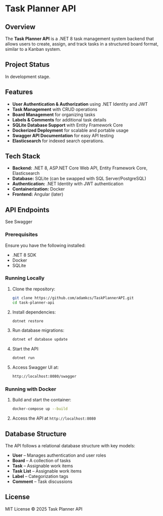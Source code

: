 ﻿# Task Planner API

## Overview
The **Task Planner API** is a .NET 8 task management system backend that allows users to create, assign, and track tasks in a structured board format, similar to a Kanban system.

## Project Status
In development stage.

## Features
- **User Authentication & Authorization** using .NET Identity and JWT
- **Task Management** with CRUD operations
- **Board Management** for organizing tasks
- **Labels & Comments** for additional task details
- **SQLite Database Support** with Entity Framework Core
- **Dockerized Deployment** for scalable and portable usage
- **Swagger API Documentation** for easy API testing
- **Elasticsearch** for indexed search operations.

## Tech Stack
- **Backend:** .NET 8, ASP.NET Core Web API, Entity Framework Core, Elasticsearch
- **Database:** SQLite (can be swapped with SQL Server/PostgreSQL)
- **Authentication:** .NET Identity with JWT authentication
- **Containerization:** Docker
- **Frontend:** Angular (later)

## API Endpoints
See Swagger

### Prerequisites
Ensure you have the following installed:
- .NET 8 SDK
- Docker
- SQLite

### Running Locally
1. Clone the repository:
   ```sh
   git clone https://github.com/adamkcs/TaskPlannerAPI.git
   cd task-planner-api
   ```
2. Install dependencies:
   ```sh
   dotnet restore
   ```
3. Run database migrations:
   ```sh
   dotnet ef database update
   ```
4. Start the API:
   ```sh
   dotnet run
   ```
5. Access Swagger UI at:
   ```sh
   http://localhost:8080/swagger
   ```

### Running with Docker
1. Build and start the container:
   ```sh
   docker-compose up --build
   ```
2. Access the API at `http://localhost:8080`

## Database Structure

The API follows a relational database structure with key models:

- **User** – Manages authentication and user roles
- **Board** – A collection of tasks
- **Task** – Assignable work items
- **Task List** – Assignable work items
- **Label** – Categorization tags
- **Comment** – Task discussions

## License
MIT License © 2025 Task Planner API